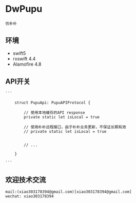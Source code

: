 # DwPupu

    仿朴朴

## 环境

* swift5
* rxswift 4.4
* Alamofire 4.8

## API开关

    ```

        struct PupuApi: PupuAPIProtocol {

            // 使用本地缓存的API response
            private static let isLocal = true

            // 使用朴朴远程接口，由于朴朴业务更新，不保证长期有效
            // private static let isLocal = true


            // ...

        }

    ```

## 欢迎技术交流

    mail:(xiao303178394@gmail.com)[xiao303178394@gmail.com]
    wechat: xiao303178394
